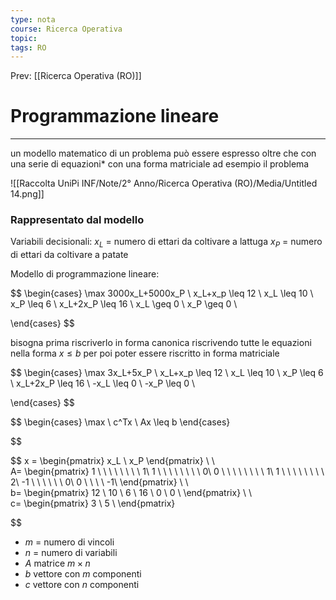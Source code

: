 ```yaml
---
type: nota
course: Ricerca Operativa
topic: 
tags: RO
---
```


Prev: [[Ricerca Operativa (RO)]]

# Programmazione lineare
---

un modello matematico di un problema può essere espresso oltre che con una serie di equazioni* con una forma matriciale ad esempio il problema

![[Raccolta UniPi INF/Note/2° Anno/Ricerca Operativa (RO)/Media/Untitled 14.png]]

### Rappresentato dal modello

Variabili decisionali:
$x_L$ = numero di ettari da coltivare a lattuga
$x_P$ = numero di ettari da coltivare a patate

Modello di programmazione lineare:

$$
\begin{cases}
\max 3000x_L+5000x_P \\
x_L+x_p \leq 12 \\
x_L \leq 10 \\
x_P \leq 6 \\
x_L+2x_P \leq 16 \\
x_L \geq 0 \\
x_P \geq 0 \\

\end{cases}
$$

bisogna prima riscriverlo in forma canonica riscrivendo tutte le equazioni nella forma $x \leq b$ per poi poter essere riscritto in forma matriciale

$$
\begin{cases}
\max 3x_L+5x_P \\
x_L+x_p \leq 12 \\
x_L \leq 10 \\
x_P \leq 6 \\
x_L+2x_P \leq 16 \\
-x_L \leq 0 \\
-x_P \leq 0 \\

\end{cases}
$$

$$
\begin{cases}
\max \ c^Tx \\
Ax \leq b
\end{cases}

$$

$$
x =
\begin{pmatrix}
x_L \\
 x_P
\end{pmatrix}
\ \ \
A=
\begin{pmatrix}
1 \ \ \ \ \ \ \ \ 1\\
1 \ \ \ \ \ \ \ \ 0\\
0 \ \ \ \ \ \ \ \ 1\\
1 \ \ \ \ \ \ \ \ 2\\
-1 \ \ \ \ \ \ 0\\
0 \ \ \ \ -1\\
\end{pmatrix}
\ \ \
b=
\begin{pmatrix}
12 \\
10 \\
6 \\
16 \\
0 \\
0 \\
\end{pmatrix}
\ \ \
c=
\begin{pmatrix}
3 \\
5 \\
\end{pmatrix}

$$

- $m$ = numero di vincoli
- $n$ = numero di variabili
- $A$ matrice $m \times n$
- $b$ vettore con $m$ componenti
- $c$ vettore con $n$ componenti
